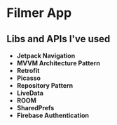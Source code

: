 # Filmer App

## Libs and APIs I've used 

* **Jetpack Navigation**
* **MVVM Architecture Pattern**
* **Retrofit**
* **Picasso** 
* **Repository Pattern**
* **LiveData**
* **ROOM**
* **SharedPrefs**
* **Firebase Authentication**
